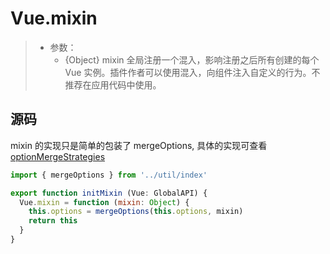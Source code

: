 # Vue.mixin

> - 参数：
>   - {Object} mixin
>  全局注册一个混入，影响注册之后所有创建的每个 Vue 实例。插件作者可以使用混入，向组件注入自定义的行为。不推荐在应用代码中使用。

## 源码

mixin 的实现只是简单的包装了 mergeOptions, 具体的实现可查看 [optionMergeStrategies](../01-Vue.config/02-optionMergeStrategies.md)

```js
import { mergeOptions } from '../util/index'

export function initMixin (Vue: GlobalAPI) {
  Vue.mixin = function (mixin: Object) {
    this.options = mergeOptions(this.options, mixin)
    return this
  }
}
```
